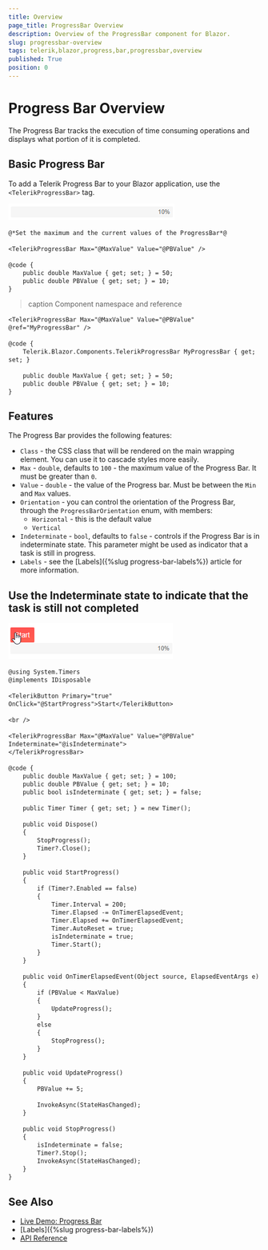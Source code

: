 ```yaml
---
title: Overview
page_title: ProgressBar Overview
description: Overview of the ProgressBar component for Blazor.
slug: progressbar-overview
tags: telerik,blazor,progress,bar,progressbar,overview
published: True
position: 0
---
```


# Progress Bar Overview

The Progress Bar tracks the execution of time consuming operations and displays what portion of it is completed. 


## Basic Progress Bar

To add a Telerik Progress Bar to your Blazor application, use the `<TelerikProgressBar>` tag. 

![progress-bar basic example](images/progress-bar-basic-example.png)

````CSHTML
@*Set the maximum and the current values of the ProgressBar*@

<TelerikProgressBar Max="@MaxValue" Value="@PBValue" />

@code {
    public double MaxValue { get; set; } = 50;
    public double PBValue { get; set; } = 10;
}
````


>caption Component namespace and reference

````CSHTML
<TelerikProgressBar Max="@MaxValue" Value="@PBValue" @ref="MyProgressBar" />

@code {
    Telerik.Blazor.Components.TelerikProgressBar MyProgressBar { get; set; }
    
    public double MaxValue { get; set; } = 50;
    public double PBValue { get; set; } = 10;
}
````

## Features

The Progress Bar provides the following features:

* `Class` - the CSS class that will be rendered on the main wrapping element. You can use it to cascade styles more easily.
* `Max` - `double`, defaults to `100` - the maximum value of the Progress Bar. It must be greater than `0`.
* `Value` - `double` - the value of the Progress bar. Must be between the `Min` and `Max` values.
* `Orientation` - you can control the orientation of the Progress Bar, through the `ProgressBarOrientation` enum, with members:
    * `Horizontal` - this is the default value
    * `Vertical`
* `Indeterminate` - `bool`, defaults to `false` - controls if the Progress Bar is in indeterminate state. This parameter might be used as indicator that a task is still in progress.
* `Labels` - see the [Labels]({%slug progress-bar-labels%}) article for more information.

## Use the Indeterminate state to indicate that the task is still not completed

![progress bar indeterminate state example](images/progress-bar-indeterminate-example.gif)

````CSHTML
@using System.Timers
@implements IDisposable

<TelerikButton Primary="true" OnClick="@StartProgress">Start</TelerikButton>

<br />

<TelerikProgressBar Max="@MaxValue" Value="@PBValue" Indeterminate="@isIndeterminate">
</TelerikProgressBar>

@code {
    public double MaxValue { get; set; } = 100;
    public double PBValue { get; set; } = 10;
    public bool isIndeterminate { get; set; } = false;

    public Timer Timer { get; set; } = new Timer();

    public void Dispose()
    {
        StopProgress();
        Timer?.Close();
    }

    public void StartProgress()
    {
        if (Timer?.Enabled == false)
        {
            Timer.Interval = 200;
            Timer.Elapsed -= OnTimerElapsedEvent;
            Timer.Elapsed += OnTimerElapsedEvent;
            Timer.AutoReset = true;
            isIndeterminate = true;
            Timer.Start();
        }
    }

    public void OnTimerElapsedEvent(Object source, ElapsedEventArgs e)
    {
        if (PBValue < MaxValue)
        {
            UpdateProgress();
        }
        else
        {
            StopProgress();
        }
    }

    public void UpdateProgress()
    {
        PBValue += 5;

        InvokeAsync(StateHasChanged);
    }

    public void StopProgress()
    {
        isIndeterminate = false;
        Timer?.Stop();
        InvokeAsync(StateHasChanged);
    }
}
````

## See Also

  * [Live Demo: Progress Bar](https://demos.telerik.com/blazor-ui/TODO)
  * [Labels]({%slug progress-bar-labels%})
  * [API Reference](https://docs.telerik.com/blazor-ui/api/Telerik.Blazor.Components.TelerikProgressBar)
   
